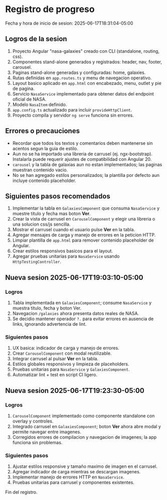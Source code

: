 # Registro de progreso

Fecha y hora de inicio de sesion: 2025-06-17T18:31:04-05:00

## Logros de la sesion

1. Proyecto Angular "nasa-galaxies" creado con CLI (standalone, routing, css).
2. Componentes stand-alone generados y registrados: header, nav, footer, carousel.
3. Paginas stand-alone generadas y configuradas: home, galaxies.
4. Rutas definidas en `app.routes.ts` y menu de navegacion operativo.
5. Layout basico aplicado en `app.html` con encabezado, menu, outlet y pie de pagina.
6. Servicio `NasaService` implementado para obtener datos del endpoint oficial de NASA.
7. Modelo `NasaItem` definido.
8. `app.config.ts` actualizado para incluir `provideHttpClient`.
9. Proyecto compila y servidor `ng serve` funciona sin errores.

## Errores o precauciones

- Recordar que todos los textos y comentarios deben mantenerse sin acentos segun la guia de estilo.
- Aun no se ha importado una libreria de carrusel (ej. ngx-bootstrap). Instalarla puede requerir ajustes de compatibilidad con Angular 20.
- `carousel` y la tabla de galaxias aun no estan implementados; las paginas muestran contenido vacio.
- No se han agregado estilos personalizados; la plantilla por defecto aun incluye contenido placeholder.

## Siguientes pasos recomendados

1. Implementar la tabla en `GalaxiesComponent` que consuma `NasaService` y muestre titulo y fecha mas boton **Ver**.
2. Crear la vista de carrusel en `CarouselComponent` y elegir una libreria o una solucion css/js sencilla.
3. Mostrar el carrusel cuando el usuario pulse **Ver** en la tabla.
4. Agregar mensajes de carga y manejo de errores en la peticion HTTP.
5. Limpiar plantilla de `app.html` para remover contenido placeholder de Angular.
6. Crear estilos responsivos basicos para el layout.
7. Agregar pruebas unitarias para `NasaService` usando `HttpTestingController`.

## Nueva sesion 2025-06-17T19:03:10-05:00

### Logros

1. Tabla implementada en `GalaxiesComponent`; consume `NasaService` y muestra titulo, fecha y boton Ver.
2. Navegacion `/galaxies` ahora presenta datos reales de NASA.
3. Se decidio mantener operador `?.` para evitar errores en ausencia de links, ignorando advertencia de lint.

### Siguientes pasos

1. UX basica: indicador de carga y manejo de errores.
2. Crear `CarouselComponent` con modal reutilizable.
3. Integrar carrusel al pulsar **Ver** en la tabla.
4. Estilos globales responsivos y limpieza de placeholders.
5. Pruebas unitarias para `NasaService` y `GalaxiesComponent`.
6. Automatizar lint + test en script CI ligero.

## Nueva sesion 2025-06-17T19:23:30-05:00

### Logros

1. `CarouselComponent` implementado como componente standalone con overlay y controles.
2. Integrado carrusel en `GalaxiesComponent`; boton **Ver** ahora abre modal y permite navegar entre imagenes.
3. Corregidos errores de compilacion y navegacion de imagenes; la app funciona sin problemas.

### Siguientes pasos

1. Ajustar estilos responsive y tamaño maximo de imagen en el carrusel.
2. Agregar indicador de carga mientras se descargan imagenes.
3. Implementar manejo de errores HTTP en `NasaService`.
4. Pruebas unitarias para carrusel y componentes existentes.

Fin del registro.
